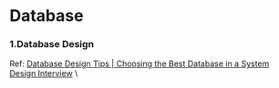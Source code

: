 # Database

### 1.Database Design
Ref: [Database Design Tips | Choosing the Best Database in a System Design Interview](https://www.youtube.com/watch?v=cODCpXtPHbQ&ab_channel=codeKarle) \
